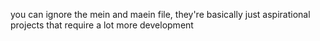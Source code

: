 you can ignore the mein and maein file, they're basically just aspirational projects that require a lot more development
